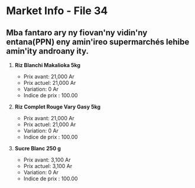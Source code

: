 # Market Info - File 34

## Mba fantaro ary ny fiovan'ny vidin'ny entana(PPN) eny amin'ireo supermarchés lehibe amin'ity androany ity.

1. **Riz Blanchi Makalioka 5kg**
   - Prix avant: 21,000 Ar
   - Prix actuel: 21,000 Ar
   - Variation: 0 Ar
   - Indice de prix : 100.00

2. **Riz Complet Rouge Vary Gasy 5kg**
   - Prix avant: 21,000 Ar
   - Prix actuel: 21,000 Ar
   - Variation: 0 Ar
   - Indice de prix : 100.00

3. **Sucre Blanc 250 g**
   - Prix avant: 3,100 Ar
   - Prix actuel: 3,100 Ar
   - Variation: 0 Ar
   - Indice de prix : 100.00

